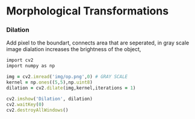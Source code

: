 # Morphological Transformations

### Dilation
Add pixel to the boundart, connects area that are seperated, in gray scale image dialation increases the brightness of the object,
```ruby
import cv2
import numpy as np

img = cv2.imread('img/op.png',0) # GRAY SCALE
kernel = np.ones((5,5),np.uint8)
dilation = cv2.dilate(img,kernel,iterations = 1)

cv2.imshow('Dilation', dilation)
cv2.waitKey(0)
cv2.destroyAllWindows()
```
